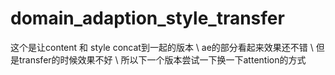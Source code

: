 # domain_adaption_style_transfer

这个是让content 和 style concat到一起的版本 \\
ae的部分看起来效果还不错 \\
但是transfer的时候效果不好 \\
所以下一个版本尝试一下换一下attention的方式
